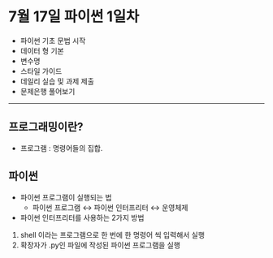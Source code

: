 # 7월 17일 파이썬 1일차
- 파이썬 기초 문법 시작
- 데이터 형 기본
- 변수명
- 스타일 가이드
- 데일리 실습 및 과제 제출
- 문제은행 풀어보기
---

## 프로그래밍이란?

- 프로그램 : 명령어들의 집합.

## 파이썬

- 파이썬 프로그램이 실행되는 법
    - 파이썬 프로그램 ↔ 파이썬 인터프리터 ↔ 운영체제
- 파이썬 인터프리터를 사용하는 2가지 방법
1. shell 이라는 프로그램으로 한 번에 한 명령어 씩 입력해서 실행 
2. 확장자가 .py인 파일에 작성된 파이썬 프로그램을 실행
